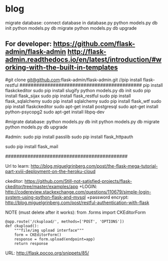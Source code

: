 # blog
migrate database:
	connect database in database.py
	python models.py db init
	python models.py db migrate
	python models.py db upgrade








For developer:
https://github.com/flask-admin/flask-admin
http://flask-admin.readthedocs.io/en/latest/introduction/#working-with-the-built-in-templates
---------------------------------------------
#git clone git@github.com:flask-admin/flask-admin.git
//pip install flask-restful
############################################
pip install flaskckeditor
sudo pip install slugify
python models.py db init
sudo pip install flask_sijax
sudo pip install  flask_restful
sudo pip install flask_sqlalchemy
sudo pip install sqlalchemy
sudo pip install flask_wtf
sudo pip install flaskckeditor
sudo apt-get install postgresql
sudo apt-get install python-psycopg2
sudo apt-get install libpq-dev

#migrate database:
python models.py db init
python models.py db migrate
python models.py db upgrade

#admin:
sudo pip install passlib
sudo pip install flask_httpauth

sudo pip install flask_mail


############################################




Url to learn:
http://blog.miguelgrinberg.com/post/the-flask-mega-tutorial-part-xviii-deployment-on-the-heroku-cloud

ckeditor:
https://github.com/Still-not-satisfied-projects/flask-ckeditor/tree/master/examples/app
+LOGIN: http://codereview.stackexchange.com/questions/110679/simple-login-system-using-python-flask-and-mysql
+password encrypt: http://blog.miguelgrinberg.com/post/restful-authentication-with-flask


NOTE (must delete after it works):
from .forms import CKEditorForm

	@app.route('/ckupload/', methods=['POST', 'OPTIONS'])
	def ckupload():
	    """file/img upload interface"""
	    form = CKEditorForm()
	    response = form.upload(endpoint=app)
	    return response


URL:
	http://flask.pocoo.org/snippets/85/
